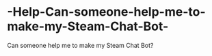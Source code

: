 # -Help-Can-someone-help-me-to-make-my-Steam-Chat-Bot-
Can someone help me to make my Steam Chat Bot?
